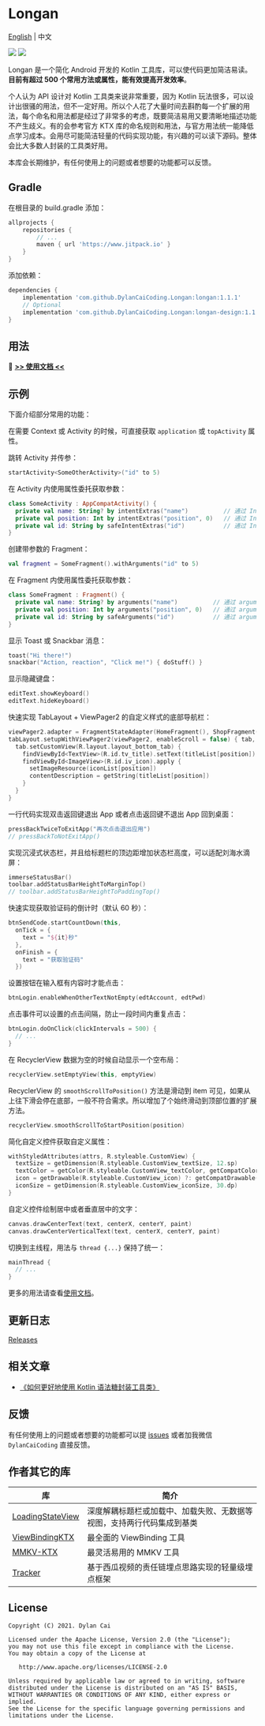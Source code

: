 # Longan

[English](https://github.com/DylanCaiCoding/Longan) | 中文

[![](https://www.jitpack.io/v/DylanCaiCoding/Longan.svg)](https://www.jitpack.io/#DylanCaiCoding/Longan)
[![](https://img.shields.io/badge/License-Apache--2.0-blue.svg)](https://github.com/DylanCaiCoding/Longan/blob/master/LICENSE)

Longan 是一个简化 Android 开发的 Kotlin 工具库，可以使代码更加简洁易读。**目前有超过 500 个常用方法或属性，能有效提高开发效率**。

个人认为 API 设计对 Kotlin 工具类来说非常重要，因为 Kotlin 玩法很多，可以设计出很骚的用法，但不一定好用。所以个人花了大量时间去斟酌每一个扩展的用法，每个命名和用法都是经过了非常多的考虑，既要简洁易用又要清晰地描述功能不产生歧义。有的会参考官方 KTX
库的命名规则和用法，与官方用法统一能降低点学习成本。会用尽可能简洁轻量的代码实现功能，有兴趣的可以读下源码。整体会比大多数人封装的工具类好用。

本库会长期维护，有任何使用上的问题或者想要的功能都可以反馈。

## Gradle

在根目录的 build.gradle 添加：

```groovy
allprojects {
    repositories {
        // ...
        maven { url 'https://www.jitpack.io' }
    }
}
```

添加依赖：

```groovy
dependencies {
    implementation 'com.github.DylanCaiCoding.Longan:longan:1.1.1'
    // Optional
    implementation 'com.github.DylanCaiCoding.Longan:longan-design:1.1.1'
}
```

## 用法

:pencil: **[>> 使用文档 <<](https://dylancaicoding.github.io/Longan)**

## 示例

下面介绍部分常用的功能：

在需要 Context 或 Activity 的时候，可直接获取 `application` 或 `topActivity` 属性。

跳转 Activity 并传参：

```kotlin
startActivity<SomeOtherActivity>("id" to 5)
```

在 Activity 内使用属性委托获取参数：

```kotlin
class SomeActivity : AppCompatActivity() {
  private val name: String? by intentExtras("name")          // 通过 Intent 获取可空的参数
  private val position: Int by intentExtras("position", 0)   // 通过 Intent 获取含默认值的非空参数
  private val id: String by safeIntentExtras("id")           // 通过 Intent 获取人为保证非空的参数
}
```

创建带参数的 Fragment：

```kotlin
val fragment = SomeFragment().withArguments("id" to 5)
```

在 Fragment 内使用属性委托获取参数：

```kotlin
class SomeFragment : Fragment() {
  private val name: String? by arguments("name")          // 通过 arguments 获取可空的参数
  private val position: Int by arguments("position", 0)   // 通过 arguments 获取含默认值的非空参数
  private val id: String by safeArguments("id")           // 通过 arguments 获取人为保证非空的参数
}
```

显示 Toast 或 Snackbar 消息：

```kotlin
toast("Hi there!")
snackbar("Action, reaction", "Click me!") { doStuff() }
```

显示隐藏键盘：

```kotlin
editText.showKeyboard()
editText.hideKeyboard()
```

快速实现 TabLayout + ViewPager2 的自定义样式的底部导航栏：

```kotlin
viewPager2.adapter = FragmentStateAdapter(HomeFragment(), ShopFragment(), MineFragment())
tabLayout.setupWithViewPager2(viewPager2, enableScroll = false) { tab, position ->
  tab.setCustomView(R.layout.layout_bottom_tab) {
    findViewById<TextView>(R.id.tv_title).setText(titleList[position])
    findViewById<ImageView>(R.id.iv_icon).apply {
      setImageResource(iconList[position])
      contentDescription = getString(titleList[position])
    }
  }
}
```

一行代码实现双击返回键退出 App 或者点击返回键不退出 App 回到桌面：

```kotlin
pressBackTwiceToExitApp("再次点击退出应用")
// pressBackToNotExitApp()
```

实现沉浸式状态栏，并且给标题栏的顶边距增加状态栏高度，可以适配刘海水滴屏：

```kotlin
immerseStatusBar()
toolbar.addStatusBarHeightToMarginTop()
// toolbar.addStatusBarHeightToPaddingTop()
```

快速实现获取验证码的倒计时（默认 60 秒）：

```kotlin
btnSendCode.startCountDown(this,
  onTick = {
    text = "${it}秒"
  },
  onFinish = {
    text = "获取验证码"
  })
```

设置按钮在输入框有内容时才能点击：

```kotlin
btnLogin.enableWhenOtherTextNotEmpty(edtAccount, edtPwd)
```

点击事件可以设置的点击间隔，防止一段时间内重复点击：

```kotlin
btnLogin.doOnClick(clickIntervals = 500) {
  // ...
}
```

在 RecyclerView 数据为空的时候自动显示一个空布局：

```kotlin
recyclerView.setEmptyView(this, emptyView)
```

RecyclerView 的 `smoothScrollToPosition()` 方法是滑动到 item 可见，如果从上往下滑会停在底部，一般不符合需求。所以增加了个始终滑动到顶部位置的扩展方法。

```kotlin
recyclerView.smoothScrollToStartPosition(position)
```

简化自定义控件获取自定义属性：

```kotlin
withStyledAttributes(attrs, R.styleable.CustomView) {
  textSize = getDimension(R.styleable.CustomView_textSize, 12.sp)
  textColor = getColor(R.styleable.CustomView_textColor, getCompatColor(R.color.text_normal))
  icon = getDrawable(R.styleable.CustomView_icon) ?: getCompatDrawable(R.drawable.default_icon)
  iconSize = getDimension(R.styleable.CustomView_iconSize, 30.dp)
}
```

自定义控件绘制居中或者垂直居中的文字：

```kotlin
canvas.drawCenterText(text, centerX, centerY, paint)
canvas.drawCenterVerticalText(text, centerX, centerY, paint)
```

切换到主线程，用法与 `thread {...}` 保持了统一：

```kotlin
mainThread {
  // ...
}
```

更多的用法请查看[使用文档](https://dylancaicoding.github.io/Longan)。

## 更新日志

[Releases](https://github.com/DylanCaiCoding/Longan/releases)

## 相关文章

- [《如何更好地使用 Kotlin 语法糖封装工具类》](https://juejin.cn/post/7020988520474869791)

## 反馈

有任何使用上的问题或者想要的功能都可以提 [issues](https://github.com/DylanCaiCoding/Longan/issues/new) 或者加我微信 `DylanCaiCoding` 直接反馈。

## 作者其它的库

| 库                                                           | 简介                                 |
| ------------------------------------------------------------ |------------------------------------|
| [LoadingStateView](https://github.com/DylanCaiCoding/LoadingStateView) | 深度解耦标题栏或加载中、加载失败、无数据等视图，支持两行代码集成到基类 |
| [ViewBindingKTX](https://github.com/DylanCaiCoding/ViewBindingKTX) | 最全面的 ViewBinding 工具                |
| [MMKV-KTX](https://github.com/DylanCaiCoding/MMKV-KTX)       | 最灵活易用的 MMKV 工具                     |
| [Tracker](https://github.com/DylanCaiCoding/Tracker)         | 基于西瓜视频的责任链埋点思路实现的轻量级埋点框架           |

## License

```
Copyright (C) 2021. Dylan Cai

Licensed under the Apache License, Version 2.0 (the "License");
you may not use this file except in compliance with the License.
You may obtain a copy of the License at

   http://www.apache.org/licenses/LICENSE-2.0

Unless required by applicable law or agreed to in writing, software
distributed under the License is distributed on an "AS IS" BASIS,
WITHOUT WARRANTIES OR CONDITIONS OF ANY KIND, either express or implied.
See the License for the specific language governing permissions and
limitations under the License.
```
